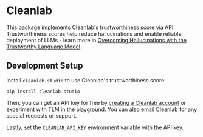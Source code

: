 # Cleanlab

This package implements Cleanlab's [trustworthiness score](https://cleanlab.ai/tlm/) via API. <br />
Trustworthiness scores help reduce hallucinations and enable reliable deployment of LLMs - learn more in [Overcoming Hallucinations with the Trustworthy Language Model](https://cleanlab.ai/blog/trustworthy-language-model/).

## Development Setup

Install `cleanlab-studio` to use Cleanlab's trustworthiness score:

```
pip install cleanlab-studio
```

Then, you can get an API key for free by [creating a Cleanlab account](https://app.cleanlab.ai/?signup_origin=TLM) or experiment with TLM in the [playground](https://tlm.cleanlab.ai/). You can also [email Cleanlab](mailto:sales@cleanlab.ai) for any special requests or support.

Lastly, set the `CLEANLAB_API_KEY` environment variable with the API key.
